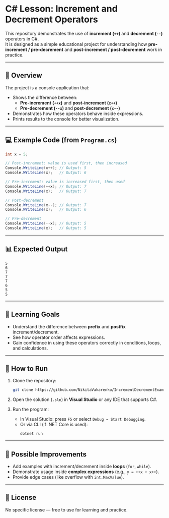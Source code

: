 # C# Lesson: Increment and Decrement Operators

This repository demonstrates the use of **increment (`++`)** and **decrement (`--`)** operators in C#.  
It is designed as a simple educational project for understanding how **pre-increment / pre-decrement** and **post-increment / post-decrement** work in practice.

---

## 📌 Overview

The project is a console application that:

- Shows the difference between:
  - **Pre-increment (`++x`)** and **post-increment (`x++`)**
  - **Pre-decrement (`--x`)** and **post-decrement (`x--`)**
- Demonstrates how these operators behave inside expressions.
- Prints results to the console for better visualization.

---

## 💻 Example Code (from `Program.cs`)

```csharp
int x = 5;

// Post-increment: value is used first, then increased
Console.WriteLine(x++); // Output: 5
Console.WriteLine(x);   // Output: 6

// Pre-increment: value is increased first, then used
Console.WriteLine(++x); // Output: 7
Console.WriteLine(x);   // Output: 7

// Post-decrement
Console.WriteLine(x--); // Output: 7
Console.WriteLine(x);   // Output: 6

// Pre-decrement
Console.WriteLine(--x); // Output: 5
Console.WriteLine(x);   // Output: 5
```

---

## 📊 Expected Output

```
5
6
7
7
7
6
5
5
```

---

## 🎯 Learning Goals

- Understand the difference between **prefix** and **postfix** increment/decrement.
- See how operator order affects expressions.
- Gain confidence in using these operators correctly in conditions, loops, and calculations.

---

## 🚀 How to Run

1. Clone the repository:
   ```bash
   git clone https://github.com/NikitaVakarenko/IncrementDecrementExamples.git
   ```

2. Open the solution (`.sln`) in **Visual Studio** or any IDE that supports C#.

3. Run the program:
   - In Visual Studio: press `F5` or select `Debug → Start Debugging`.
   - Or via CLI (if .NET Core is used):  
     ```bash
     dotnet run
     ```

---

## 🔧 Possible Improvements

- Add examples with increment/decrement inside **loops** (`for`, `while`).
- Demonstrate usage inside **complex expressions** (e.g., `y = ++x + x++`).
- Provide edge cases (like overflow with `int.MaxValue`).

---

## 📜 License

No specific license — free to use for learning and practice.
